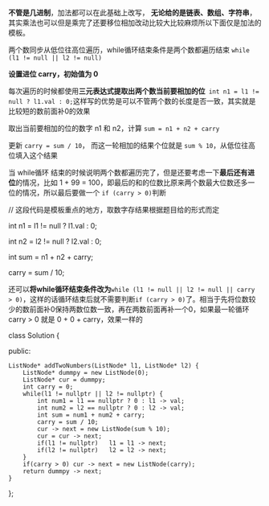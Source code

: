 **不管是几进制**，加法都可以在此基础上改写，**无论给的是链表、数组、字符串**，其实乘法也可以但是乘完了还要移位相加改动比较大比较麻烦所以下面仅是加法的模板。两个数同步从低位往高位遍历，while循环结束条件是两个数都遍历结束 `while (l1 != null || l2 != null)`**设置进位 carry，初始值为 0**每次遍历的时候都使用**三元表达式提取出两个数当前要相加的位**` int n1 = l1 != null ? l1.val : 0;`这样写的优势是可以不管两个数的长度是否一致，其实就是比较短的数前面补0的效果取出当前要相加的位的数字 n1 和 n2，计算 `sum = n1 + n2 + carry`更新 `carry = sum / 10`， 而这一轮相加的结果个位就是 `sum % 10`，从低位往高位填入这个结果当 while循环 结束的时候说明两个数都遍历完了，但是还要考虑一下**最后还有进位**的情况，比如 1 + 99 = 100，即最后的和的位数比原来两个数最大位数还多一位的情况，所以最后要做一个 `if (carry > 0)`判断// 这段代码是模板重点的地方，取数字存结果根据题目给的形式而定int n1 = l1 != null ? l1.val : 0;int n2 = l2 != null ? l2.val : 0;int sum = n1 + n2 + carry;carry = sum / 10;还可以**将while循环结束条件改为**`while (l1 != null || l2 != null || carry > 0)`，这样的话循环结束后就不需要判断`if (carry > 0)`了。相当于先将位数较少的数前面补0保持两数位数一致，再在两数前面再补一个0，如果最一轮循环 carry > 0 就是 0 + 0 + carry，效果一样的class Solution {public:    ListNode* addTwoNumbers(ListNode* l1, ListNode* l2) {        ListNode* dummpy = new ListNode(0);        ListNode* cur = dummpy;        int carry = 0;        while(l1 != nullptr || l2 != nullptr) {            int num1 = l1 == nullptr ? 0 : l1 -> val;            int num2 = l2 == nullptr ? 0 : l2 -> val;            int sum = num1 + num2 + carry;            carry = sum / 10;            cur -> next = new ListNode(sum % 10);            cur = cur -> next;            if(l1 != nullptr)   l1 = l1 -> next;            if(l2 != nullptr)   l2 = l2 -> next;        }        if(carry > 0) cur -> next = new ListNode(carry);        return dummpy -> next;    }};